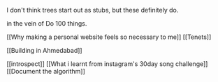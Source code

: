 I don't think trees start out as stubs, but these definitely do. 

in the vein of Do 100 things.

[[Why making a personal website feels so necessary to me]]
[[Tenets]]


[[Building in Ahmedabad]]


[[introspect]] 
[[What i learnt from instagram's 30day song challenge]]
[[Document the algorithm]]
